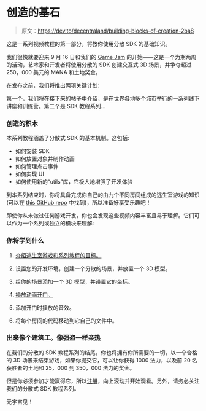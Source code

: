 # 创造的基石

> 原文：<https://dev.to/decentraland/building-blocks-of-creation-2ba8>

这是一系列视频教程的第一部分，将教你使用分散 SDK 的基础知识。

我们很快就要迎来 9 月 16 日和我们的 [Game Jam](https://gamejam.decentraland.org/) 的开始——这是一个为期两周的活动，艺术家和开发者将使用分散的 SDK 创建交互式 3D 场景，并争夺超过 250，000 美元的 MANA 和土地奖金。

在发布之前，我们将推出两项关键计划:

第一个，我们将在接下来的帖子中介绍，是在世界各地多个城市举行的一系列线下讲座和训练营。第二个是 SDK 教程系列...

### 创造的积木

本系列教程涵盖了分散式 SDK 的基本机制。这包括:

*   如何安装 SDK
*   如何放置对象并制作动画
*   如何管理点击事件
*   如何实现 UI
*   如何使用新的“utils”库，它极大地增强了开发体验

到本系列结束时，你将具备完成你自己的由九个不同房间组成的逃生室游戏的知识(可以在 [this GitHub repo](https://github.com/decentraland-scenes/Escape-Room) 中找到)，所以准备好享受乐趣吧！

即使你从未做过任何游戏开发，你也会发现这些视频内容丰富且易于理解。它们可以作为一个系列或独立的模块来理解:

### 你将学到什么

1.  [介绍逃生室游戏和系列教程的目标。](https://www.youtube.com/watch?v=j7XbiTZ9GN0&feature=youtu.be)

2.  设置您的开发环境，创建一个分散的场景，并放置一个 3D 模型。

3.  给你的场景添加一个 3D 模型，并设置它的坐标。

4.  [播放动画开门。](https://www.youtube.com/watch?v=QHgOIh04ukY)

5.  添加开门时播放的音效。

6.  将每个房间的代码移动到它自己的文件中。

### 出来像个建筑工。像强盗一样亲热

在我们的分散的 SDK 教程系列的结尾，你也将拥有你所需要的一切，以一个合格的 3D 场景来结束游戏，如果你提交它，可以让你获得 1000 法力，以及前 20 名获胜者的土地和 25，000 到 350，000 法力的奖金。

但是你必须参加才能赢得它，所以[注册](https://gamejam.decentraland.org/)，向上滚动并开始观看。另外，请务必关注我们的分散式 SDK 教程系列。

元宇宙见！